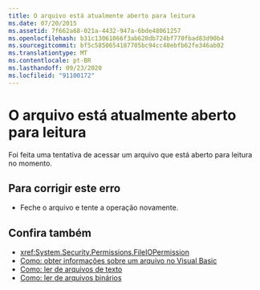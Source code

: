 ```yaml
---
title: O arquivo está atualmente aberto para leitura
ms.date: 07/20/2015
ms.assetid: 7f662a68-021a-4432-947a-6bde48061257
ms.openlocfilehash: b31c13061066f3ab620db724bf770fbad83d90b4
ms.sourcegitcommit: bf5c5850654187705bc94cc40ebfb62fe346ab02
ms.translationtype: MT
ms.contentlocale: pt-BR
ms.lasthandoff: 09/23/2020
ms.locfileid: "91100172"
---
```

# <a name="the-file-is-currently-open-for-reading"></a>O arquivo está atualmente aberto para leitura

Foi feita uma tentativa de acessar um arquivo que está aberto para leitura no momento.  
  
## <a name="to-correct-this-error"></a>Para corrigir este erro  
  
- Feche o arquivo e tente a operação novamente.  
  
## <a name="see-also"></a>Confira também

- <xref:System.Security.Permissions.FileIOPermission>
- [Como: obter informações sobre um arquivo no Visual Basic](/previous-versions/visualstudio/visual-studio-2010/abtzf6f7(v=vs.100))
- [Como: ler de arquivos de texto](../developing-apps/programming/drives-directories-files/how-to-read-from-text-files.md)
- [Como: ler de arquivos binários](../developing-apps/programming/drives-directories-files/how-to-read-from-binary-files.md)

